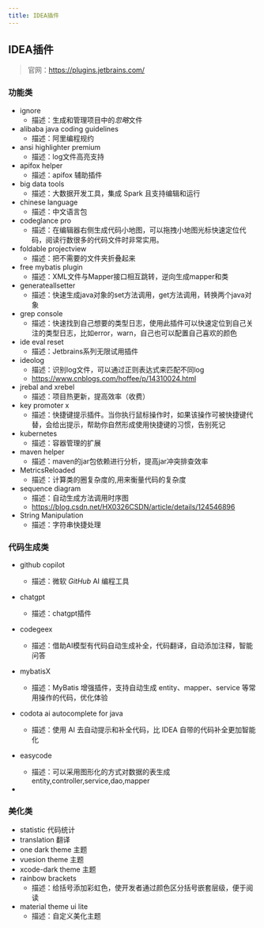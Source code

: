 ```yaml
---
title: IDEA插件
---
```




## IDEA插件

> 官网：https://plugins.jetbrains.com/



### 功能类

- ignore
  - 描述：生成和管理项目中的*忽略*文件
- alibaba java coding guidelines
  - 描述：阿里编程规约
- ansi highlighter premium
  - 描述：log文件高亮支持
- apifox helper
  - 描述：apifox 辅助插件
- big data tools
  - 描述：大数据开发工具，集成 Spark 且支持编辑和运行
- chinese language
  - 描述：中文语言包
- codeglance pro
  - 描述：在编辑器右侧生成代码小地图，可以拖拽小地图光标快速定位代码，阅读行数很多的代码文件时非常实用。
- foldable projectview
  - 描述：把不需要的文件夹折叠起来
- free mybatis plugin
  - 描述：XML文件与Mapper接口相互跳转，逆向生成mapper和类
- generateallsetter
  - 描述：快速生成java对象的set方法调用，get方法调用，转换两个java对象
- grep console
  - 描述：快速找到自己想要的类型日志，使用此插件可以快速定位到自己关注的类型日志，比如error，warn，自己也可以配置自己喜欢的颜色
- ide eval reset
  - 描述：Jetbrains系列无限试用插件
- ideolog
  - 描述：识别log文件，可以通过正则表达式来匹配不同log
  - https://www.cnblogs.com/hoffee/p/14310024.html
- jrebal and xrebel
  - 描述：项目热更新，提高效率（收费）
- key promoter x
  - 描述：快捷键提示插件。当你执行鼠标操作时，如果该操作可被快捷键代替，会给出提示，帮助你自然形成使用快捷键的习惯，告别死记
- kubernetes
  - 描述：容器管理的扩展
- maven helper
  - 描述：maven的jar包依赖进行分析，提高jar冲突排查效率
- MetricsReloaded
  - 描述：计算类的圈复杂度的,用来衡量代码的复杂度
- sequence diagram
  - 描述：自动生成方法调用时序图
  - https://blog.csdn.net/HX0326CSDN/article/details/124546896
- String Manipulation
  - 描述：字符串快捷处理



### 代码生成类

- github copilot

  - 描述：微软 *GitHub* AI 编程工具

- chatgpt

  - 描述：chatgpt插件

- codegeex

  - 描述：借助AI模型有代码自动生成补全，代码翻译，自动添加注释，智能问答

- mybatisX

  - 描述：MyBatis 增强插件，支持自动生成 entity、mapper、service 等常用操作的代码，优化体验

- codota ai autocomplete for java

  - 描述：使用 AI 去自动提示和补全代码，比 IDEA 自带的代码补全更加智能化

- easycode

  - 描述：可以采用图形化的方式对数据的表生成entity,controller,service,dao,mapper

- 

  



### 美化类

- statistic   代码统计
- translation   翻译
- one dark theme  主题
- vuesion theme  主题
- xcode-dark theme  主题
- rainbow brackets
  - 描述：给括号添加彩虹色，使开发者通过颜色区分括号嵌套层级，便于阅读
- material theme ui lite
  - 描述：自定义美化主题
